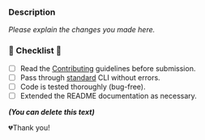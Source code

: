 ### Description
_Please explain the changes you made here._

### 🚨 Checklist 🚨
- [ ] Read the [Contributing](../CONTRIBUTING.md) guidelines before submission.
- [ ] Pass through [standard](https://github.com/standard/standard) CLI without errors.
- [ ] Code is tested thoroughly (bug-free).
- [ ] Extended the README documentation as necessary.

___(You can delete this text)___

💔Thank you!
 

